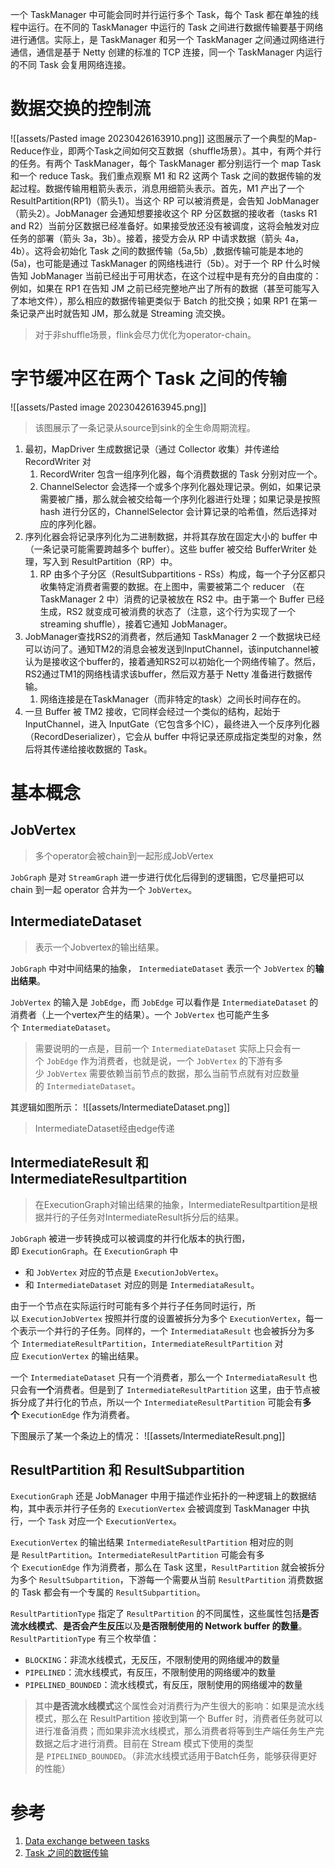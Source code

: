 一个 TaskManager 中可能会同时并行运行多个 Task，每个 Task 都在单独的线程中运行。在不同的 TaskManager 中运行的 Task 之间进行数据传输要基于网络进行通信。实际上，是 TaskManager 和另一个 TaskManager 之间通过网络进行通信，通信是基于 Netty 创建的标准的 TCP 连接，同一个 TaskManager 内运行的不同 Task 会复用网络连接。

# 数据交换的控制流

![[assets/Pasted image 20230426163910.png]]
这图展示了一个典型的Map-Reduce作业，即两个Task之间如何交互数据（shuffle场景）。其中，有两个并行的任务。有两个 TaskManager，每个 TaskManager 都分别运行一个 map Task 和一个 reduce Task。我们重点观察 M1 和 R2 这两个 Task 之间的数据传输的发起过程。数据传输用粗箭头表示，消息用细箭头表示。首先，M1 产出了一个 ResultPartition(RP1)（箭头1）。当这个 RP 可以被消费是，会告知 JobManager（箭头2）。JobManager 会通知想要接收这个 RP 分区数据的接收者（tasks R1 and R2）当前分区数据已经准备好。如果接受放还没有被调度，这将会触发对应任务的部署（箭头 3a，3b）。接着，接受方会从 RP 中请求数据（箭头 4a，4b）。这将会初始化 Task 之间的数据传输（5a,5b）,数据传输可能是本地的(5a)，也可能是通过 TaskManager 的网络栈进行（5b）。对于一个 RP 什么时候告知 JobManager 当前已经出于可用状态，在这个过程中是有充分的自由度的：例如，如果在 RP1 在告知 JM 之前已经完整地产出了所有的数据（甚至可能写入了本地文件），那么相应的数据传输更类似于 Batch 的批交换；如果 RP1 在第一条记录产出时就告知 JM，那么就是 Streaming 流交换。

> 对于非shuffle场景，flink会尽力优化为operator-chain。

# 字节缓冲区在两个 Task 之间的传输
![[assets/Pasted image 20230426163945.png]]
> 该图展示了一条记录从source到sink的全生命周期流程。

1. 最初，MapDriver 生成数据记录（通过 Collector 收集）并传递给 RecordWriter 对
	1. RecordWriter 包含一组序列化器，每个消费数据的 Task 分别对应一个。
	2. ChannelSelector 会选择一个或多个序列化器处理记录。例如，如果记录需要被广播，那么就会被交给每一个序列化器进行处理；如果记录是按照 hash 进行分区的，ChannelSelector 会计算记录的哈希值，然后选择对应的序列化器。
2. 序列化器会将记录序列化为二进制数据，并将其存放在固定大小的 buffer 中（一条记录可能需要跨越多个 buffer）。这些 buffer 被交给 BufferWriter 处理，写入到 ResultPartition（RP）中。
	1. RP 由多个子分区（ResultSubpartitions - RSs）构成，每一个子分区都只收集特定消费者需要的数据。在上图中，需要被第二个 reducer （在 TaskManager 2 中）消费的记录被放在 RS2 中。由于第一个 Buffer 已经生成，RS2 就变成可被消费的状态了（注意，这个行为实现了一个 streaming shuffle），接着它通知 JobManager。
3. JobManager查找RS2的消费者，然后通知 TaskManager 2 一个数据块已经可以访问了。通知TM2的消息会被发送到InputChannel，该inputchannel被认为是接收这个buffer的，接着通知RS2可以初始化一个网络传输了。然后，RS2通过TM1的网络栈请求该buffer，然后双方基于 Netty 准备进行数据传输。
	1. 网络连接是在TaskManager（而非特定的task）之间长时间存在的。
4. 一旦 Buffer 被 TM2 接收，它同样会经过一个类似的结构，起始于 InputChannel，进入 InputGate（它包含多个IC），最终进入一个反序列化器（RecordDeserializer），它会从 buffer 中将记录还原成指定类型的对象，然后将其传递给接收数据的 Task。

# 基本概念

## JobVertex

> 多个operator会被chain到一起形成JobVertex

`JobGraph` 是对 `StreamGraph` 进一步进行优化后得到的逻辑图，它尽量把可以 chain 到一起 operator 合并为一个 `JobVertex`。

## IntermediateDataset

> 表示一个Jobvertex的输出结果。

`JobGraph` 中对中间结果的抽象， `IntermediateDataset` 表示一个 `JobVertex` 的**输出结果**。

`JobVertex` 的输入是 `JobEdge`，而 `JobEdge` 可以看作是 `IntermediateDataset` 的消费者（上一个vertex产生的结果）。一个 `JobVertex` 也可能产生多个 `IntermediateDataset`。

> 需要说明的一点是，目前一个 `IntermediateDataset` 实际上只会有一个 `JobEdge` 作为消费者，也就是说，一个 `JobVertex` 的下游有多少 `JobVertex` 需要依赖当前节点的数据，那么当前节点就有对应数量的 `IntermediateDataset`。

其逻辑如图所示：
![[assets/IntermediateDataset.png]]
> IntermediateDataset经由edge传递

## IntermediateResult 和 IntermediateResultpartition

> 在ExecutionGraph对输出结果的抽象，IntermediateResultpartition是根据并行的子任务对IntermediateResult拆分后的结果。

`JobGraph` 被进一步转换成可以被调度的并行化版本的执行图，即 `ExecutionGraph`。在 `ExecutionGraph` 中
- 和 `JobVertex` 对应的节点是 `ExecutionJobVertex`。
- 和 `IntermediateDataset` 对应的则是 `IntermediataResult`。

由于一个节点在实际运行时可能有多个并行子任务同时运行，所以 `ExecutionJobVertex` 按照并行度的设置被拆分为多个 `ExecutionVertex`，每一个表示一个并行的子任务。同样的，一个 `IntermediataResult` 也会被拆分为多个 `IntermediateResultPartition`，`IntermediateResultPartition` 对应 `ExecutionVertex` 的输出结果。

一个 `IntermediateDataset` 只有一个消费者，那么一个 `IntermediataResult` 也只会有**一个**消费者。但是到了 `IntermediateResultPartition` 这里，由于节点被拆分成了并行化的节点，所以一个 `IntermediateResultPartition` 可能会有**多个** `ExecutionEdge` 作为消费者。

下图展示了某一个条边上的情况：
![[assets/IntermediateResult.png]]

## ResultPartition 和 ResultSubpartition
`ExecutionGraph` 还是 JobManager 中用于描述作业拓扑的一种逻辑上的数据结构，其中表示并行子任务的 `ExecutionVertex` 会被调度到 TaskManager 中执行，一个 `Task` 对应一个 `ExecutionVertex`。

`ExecutionVertex` 的输出结果 `IntermediateResultPartition` 相对应的则是 `ResultPartition`。`IntermediateResultPartition` 可能会有多个 `ExecutionEdge` 作为消费者，那么在 Task 这里，`ResultPartition` 就会被拆分为多个 `ResultSubpartition`，下游每一个需要从当前 `ResultPartition` 消费数据的 Task 都会有一个专属的 `ResultSubpartition`。

`ResultPartitionType` 指定了 `ResultPartition` 的不同属性，这些属性包括**是否流水线模式**、**是否会产生反压**以及**是否限制使用的 Network buffer 的数量**。`ResultPartitionType` 有三个枚举值：

-   `BLOCKING`：非流水线模式，无反压，不限制使用的网络缓冲的数量
-   `PIPELINED`：流水线模式，有反压，不限制使用的网络缓冲的数量
-   `PIPELINED_BOUNDED`：流水线模式，有反压，限制使用的网络缓冲的数量
> 其中**是否流水线模式**这个属性会对消费行为产生很大的影响：如果是流水线模式，那么在 ResultPartition 接收到第一个 Buffer 时，消费者任务就可以进行准备消费；而如果非流水线模式，那么消费者将等到生产端任务生产完数据之后才进行消费。目前在 Stream 模式下使用的类型是 `PIPELINED_BOUNDED`。（非流水线模式适用于Batch任务，能够获得更好的性能）



# 参考
1. [Data exchange between tasks](https://cwiki.apache.org/confluence/display/FLINK/Data+exchange+between+tasks)
2. [Task 之间的数据传输](https://blog.jrwang.me/2019/flink-source-code-data-exchange/)